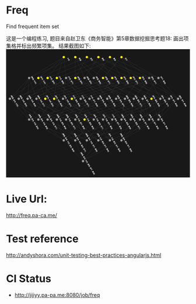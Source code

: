 # Freq
Find frequent item set

这是一个编程练习, 题目来自赵卫东《商务智能》第5章数据挖掘思考题18: 画出项集格并标出频繁项集。
结果截图如下:
![频繁项集](./assets/freq.png "频繁项集")

# Live Url:
http://freq.pa-ca.me/

# Test reference
http://andyshora.com/unit-testing-best-practices-angularjs.html

# CI Status
- http://jijiyy.pa-pa.me:8080/job/freq